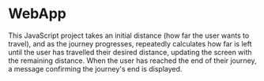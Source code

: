 # WebApp
This JavaScript project takes an initial distance (how far the user wants to travel), and as the journey progresses, repeatedly calculates how far is left until the user has travelled their desired distance, updating the screen with the remaining distance. When the user has reached the end of their journey, a message confirming the journey's end is displayed. 
